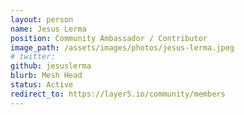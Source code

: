 ```yaml
---
layout: person
name: Jesus Lerma
position: Community Ambassador / Contributor
image_path: /assets/images/photos/jesus-lerma.jpeg
# twitter: 
github: jesuslerma
blurb: Mesh Head
status: Active
redirect_to: https://layer5.io/community/members
---
```

